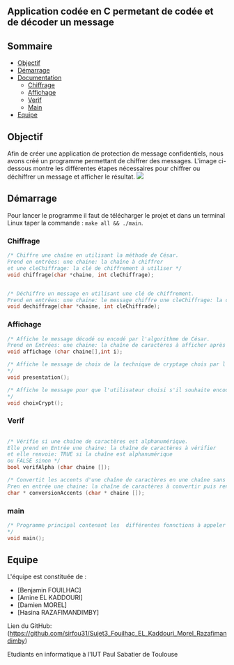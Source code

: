 Application codée en C permetant de codée et de décoder un message
---
<div id="Som"/>
  
## Sommaire

* [Objectif](#Obj)
* [Démarrage](#Démarrage)
* [Documentation](#Documentation)
  * [Chiffrage](#Chiff)
  * [Affichage](#Aff)
  * [Verif](#Verif)
  * [Main](#main)
* [Equipe](#Equipe)


<div id="Obj"/>
  
## Objectif

  Afin de créer une application de protection de message confidentiels, nous avons créé un programme permettant de chiffrer des messages. L'image ci-dessous montre les différentes étapes nécessaires pour chiffrer ou déchiffrer un message et afficher le résultat.
<img src="https://media.discordapp.net/attachments/950656324377640960/963814296414990366/unknown.png">

<div id='Démarrage'/>

## Démarrage

Pour lancer le programme il faut de télécharger le projet et dans un terminal Linux taper la commande : ``make all && ./main``.

<div id='Concu'/>

<div id='Documentation'/>

<div id="Chiff"/>

### Chiffrage

```C
/* Chiffre une chaîne en utilisant la méthode de César.
Prend en entrées: une chaine: la chaîne à chiffrer
et une cleChiffrage: la clé de chiffrement à utiliser */
void chiffrage(char *chaine, int cleChiffrage);


/* Déchiffre un message en utilisant une clé de chiffrement.
Prend en entrées: une chaine: le message chiffre une cleChiffrage: la clé de chiffrement utilisée */
void dechiffrage(char *chaine, int cleChiffrade);

```

<div id="Aff"/>

### Affichage

```C
/* Affiche le message décodé ou encodé par l'algorithme de César.
Prend en Entrées: une chaine: la chaîne de caractères à afficher après décodage ou encodage et i: valeur permettant de choisir ce qu'on doit afficher */
void affichage (char chaine[],int i);

/* Affiche le message de choix de la technique de cryptage chois par l'utilisateur
*/
void presentation();

/* Affiche le message pour que l'utilisateur choisi s'il souhaite encodée ou decodée le message
*/
void choixCrypt();
```

<div id="Verif"/>

### Verif

```C

/* Vérifie si une chaîne de caractères est alphanumérique.
Elle prend en Entrée une chaine: la chaîne de caractères à vérifier
et elle renvoie: TRUE si la chaîne est alphanumérique
ou FALSE sinon */
bool verifAlpha (char chaine []);

/* Convertit les accents d'une chaîne de caractères en une chaîne sans accent.
Pren en entrée une chaine: la chaîne de caractères à convertir puis renvoie: la chaîne convertie sans accents */
char * conversionAccents (char * chaine []);
```

<div id="main"/>

### main

```C
/* Programme principal contenant les  différentes fonnctions à appeler
*/
void main();
```

<div id='Equipe'/>

## Equipe
L'équipe est constituée de :
  - [Benjamin FOUILHAC]
  - [Amine EL KADDOURI]
  - [Damien MOREL]
  - [Hasina RAZAFIMANDIMBY]

Lien du GitHub:(https://github.com/sirfou31/Sujet3_Fouilhac_EL_Kaddouri_Morel_Razafimandimby)
 
Etudiants en informatique à l'IUT Paul Sabatier de Toulouse
